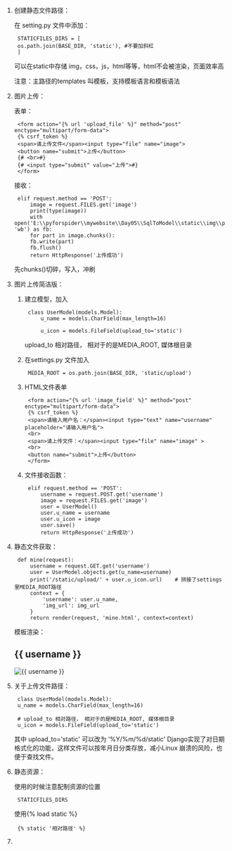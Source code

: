 1. 创建静态文件路径：

    在 setting.py 文件中添加：
    
        STATICFILES_DIRS = [
        os.path.join(BASE_DIR, 'static'), #不要加斜杠
        ]

    可以在static中存储 img，css，js，html等等，html不会被渲染，页面效率高

    注意：主路径的templates 叫模板，支持模板语言和模板语法
    
2. 图片上传：

    表单：

        <form action="{% url 'upload_file' %}" method="post" enctype="multipart/form-data">
        {% csrf_token %}
        <span>请上传文件</span><input type="file" name="image">
        <button name="submit">上传</button>
        {# <br>#}
        {# <input type="submit" value="上传">#}
        </form>

    接收：

        elif request.method == 'POST':
            image = request.FILES.get('image')
            print(type(image))
            with open('E:\\pyforspider\\mywebsite\\Day05\\SqlToModel\\static\\img\\picture.jpg', 'wb') as fb:
            for part in image.chunks():
            fb.write(part)
            fb.flush()
            return HttpResponse('上传成功')
            
    先chunks()切碎，写入，冲刷
    
3. 图片上传简洁版：

    1. 建立模型，加入

            class UserModel(models.Model):
                u_name = models.CharField(max_length=16)
        
                u_icon = models.FileField(upload_to='static')

        upload_to 相对路径， 相对于的是MEDIA_ROOT, 媒体根目录
        
    2. 在settings.py 文件加入
    
            MEDIA_ROOT = os.path.join(BASE_DIR, 'static/upload')

    3. HTML文件表单

            <form action="{% url 'image_field' %}" method="post" enctype="multipart/form-data">
            {% csrf_token %}
            <span>请输入用户名：</span><input type="text" name="username" placeholder="请输入用户名">
            <br>
            <span>请上传文件：</span><input type="file" name="image" >
            <br>
            <button name="submit">上传</button>
            </form>

    4. 文件接收函数：

            elif request.method == 'POST':
                username = request.POST.get('username')
                image = request.FILES.get('image')
                user = UserModel()
                user.u_name = username
                user.u_icon = image
                user.save()
                return HttpResponse('上传成功')
                
4. 静态文件获取：

        def mine(request):
            username = request.GET.get('username')
            user = UserModel.objects.get(u_name=username)
            print('/static/upload/' + user.u_icon.url)    # 拼接了settings 里MEDIA_ROOT路径
            context = {
                'username': user.u_name,
                'img_url': img_url
            }
            return render(request, 'mine.html', context=context) 
            
    模板渲染：
    <h2>{{ username }}</h2>
    <img src="{{ img_url }}" alt="{{ username }}">

5. 关于上传文件路径：

        class UserModel(models.Model):
        u_name = models.CharField(max_length=16)
        
        # upload_to 相对路径， 相对于的是MEDIA_ROOT, 媒体根目录
        u_icon = models.FileField(upload_to='static')

    其中 upload_to='static' 可以改为 ‘%Y/%m/%d/static' 
    Django实现了对日期格式化的功能，这样文件可以按年月日分类存放，减小Linux 崩溃的风险，也便于查找文件。
    
6. 静态资源：

    使用的时候注意配制资源的位置
    
        STATICFILES_DIRS
    
    使用{% load static %}
    
        {% static '相对路径' %}
        
7.            